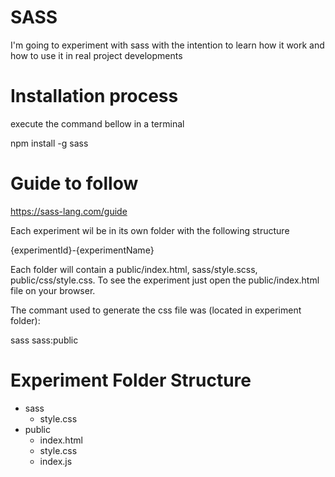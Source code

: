 SASS
======

I'm going to experiment with sass with the intention to learn how it work and how to use it in real project developments

Installation process
====================

execute the command bellow in a terminal

npm install -g sass

Guide to follow
==================

https://sass-lang.com/guide

Each experiment wil be in its own folder with the following structure

{experimentId}-{experimentName}

Each folder will contain a public/index.html, sass/style.scss, public/css/style.css. To see the experiment just open the public/index.html file on your browser.

The commant used to generate the css file was (located in experiment folder):

sass sass:public

Experiment Folder Structure
============================
- sass
    - style.css
- public
    - index.html
    - style.css
    - index.js
